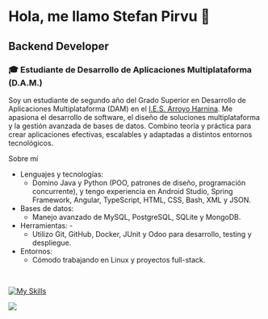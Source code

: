 # Hola, me llamo Stefan Pirvu 👋
## Backend Developer

### 🎓 Estudiante de Desarrollo de Aplicaciones Multiplataforma (D.A.M.)

Soy un estudiante de segundo año del Grado Superior en Desarrollo de Aplicaciones Multiplataforma (DAM) en el [I.E.S. Arroyo Harnina](https://iesarroyoharnina.educarex.es/). Me apasiona el desarrollo de software, el diseño de soluciones multiplataforma y la gestión avanzada de bases de datos. Combino teoría y práctica para crear aplicaciones efectivas, escalables y adaptadas a distintos entornos tecnológicos.

Sobre mí
- Lenguajes y tecnologías:
  - Domino Java y Python (POO, patrones de diseño, programación concurrente), y tengo experiencia en Android Studio, Spring Framework, Angular, TypeScript, HTML, CSS, Bash, XML y JSON.
- Bases de datos:
  - Manejo avanzado de MySQL, PostgreSQL, SQLite y MongoDB.
- Herramientas: -
  - Utilizo Git, GitHub, Docker, JUnit y Odoo para desarrollo, testing y despliegue.
- Entornos:
  - Cómodo trabajando en Linux y proyectos full-stack.

<br>

[![My Skills](https://skillicons.dev/icons?i=java,spring,eclipse,maven,androidstudio,py,angular,ts,html,css,vscode,linux,docker,git,mysql,sqlite,postgres,mongodb&perline=6)](https://skillicons.dev)

![](https://quotes-github-readme.vercel.app/api?type=horizontal&theme=dark)
